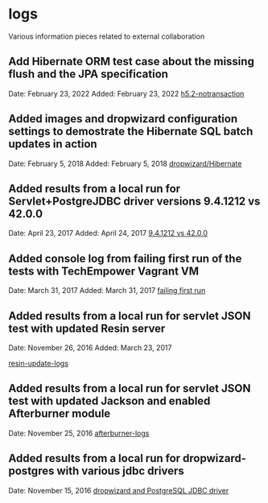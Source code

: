 # logs
Various information pieces related to external collaboration

## Add Hibernate ORM test case about the missing flush and the JPA specification
Date: February 23, 2022
Added: February 23, 2022
[h5.2-notransaction](/h5.2-notransaction)

## Added images and dropwizard configuration settings to demostrate the Hibernate SQL batch updates in action
Date: February 5, 2018
Added: February 5, 2018
[dropwizard/Hibernate](/FrameworkBenchmarks/dropwizard-hibernate-batch-updates)

## Added results from a local run for Servlet+PostgreJDBC driver versions 9.4.1212 vs 42.0.0
Date: April 23, 2017
Added: April 24, 2017
[9.4.1212 vs 42.0.0](/FrameworkBenchmarks/postgreJDBC-9.4.1212-vs-42.0.0)

## Added console log from failing first run of the tests with TechEmpower Vagrant VM
Date: March 31, 2017
Added: March 31, 2017
[failing first run](/FrameworkBenchmarks/vagrant-instability)

## Added results from a local run for servlet JSON test with updated Resin server
Date:   November 26, 2016
Added:   March 23, 2017

[resin-update-logs](/FrameworkBenchmarks/resin-update)

## Added results from a local run for servlet JSON test with updated Jackson and enabled Afterburner module
Date:   November 25, 2016
[afterburner-logs](/FrameworkBenchmarks/afterburner-logs)

## Added results from a local run for dropwizard-postgres with various jdbc drivers
Date:   November 15, 2016
[dropwizard and PostgreSQL JDBC driver](/FrameworkBenchmarks/dropwizard-postgresql-driver/)
